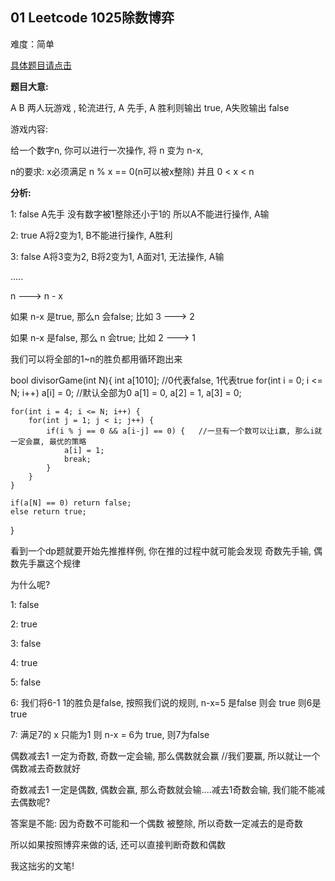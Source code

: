 
## 01 Leetcode 1025除数博弈

难度：简单

[具体题目请点击](https://leetcode-cn.com/problems/divisor-game/)

**题目大意:**

A B 两人玩游戏 , 轮流进行, A 先手, A 胜利则输出 true, A失败输出 false

游戏内容:

给一个数字n, 你可以进行一次操作,  将 n 变为 n-x, 

n的要求: x必须满足 n % x == 0(n可以被x整除) 并且  0 < x < n

 

**分析:**

1:  false   A先手 没有数字被1整除还小于1的 所以A不能进行操作, A输

2: true   A将2变为1, B不能进行操作, A胜利

3: false  A将3变为2, B将2变为1, A面对1, 无法操作, A输

.....

n --->  n - x   

如果 n-x 是true, 那么n 会false;   比如 3 ---> 2

如果 n-x 是false, 那么 n 会true; 比如 2 ---> 1 

 

我们可以将全部的1~n的胜负都用循环跑出来

bool divisorGame(int N){
    int a[1010];  //0代表false, 1代表true
    for(int i = 0; i <= N; i++) a[i] = 0;  //默认全部为0
    a[1] = 0, a[2] = 1, a[3] = 0;

    for(int i = 4; i <= N; i++) {    
        for(int j = 1; j < i; j++) {
            if(i % j == 0 && a[i-j] == 0) {   //一旦有一个数可以让i赢, 那么i就一定会赢, 最优的策略   
                a[i] = 1;
                break;
            }
        }
    }

    if(a[N] == 0) return false;       
    else return true;
}

 

看到一个dp题就要开始先推推样例, 你在推的过程中就可能会发现 奇数先手输, 偶数先手赢这个规律

为什么呢?

1: false

2: true

3: false

4: true

5: false

6: 我们将6-1   1的胜负是false, 按照我们说的规则, n-x=5 是false 则会 true    则6是true   

7: 满足7的 x 只能为1  则 n-x = 6为 true, 则7为false

 

偶数减去1 一定为奇数, 奇数一定会输, 那么偶数就会赢   //我们要赢, 所以就让一个偶数减去奇数就好

奇数减去1 一定是偶数, 偶数会赢, 那么奇数就会输....减去1奇数会输, 我们能不能减去偶数呢?       

答案是不能:  因为奇数不可能和一个偶数 被整除, 所以奇数一定减去的是奇数

 

所以如果按照博弈来做的话, 还可以直接判断奇数和偶数



我这拙劣的文笔!
 

 
